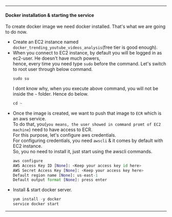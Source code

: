 ----------------------------------------------------------------------------------------------------------
#### Docker installation & starting the service
To create docker image we need docker installed. That's what we are going to do now.</br>
- Create an EC2 instance named `docker_trending_youtube_videos_analysis`(free tier is good enough).
- When you connect to EC2 instance, by default you will be logged in as ec2-user. He doesn't have much powers,</br>
  hence, every time you need type `sudo` before the command. Let's switch to root user through below command.</br>
  ```python
  sudo su
  ```
  I dont know why, when you execute above command, you will not be inside the `~` folder. Hence do below.
  ```python
  cd ~
  ```
- Once the image is created, we want to push that image to `ECR` which is an aws service.</br>
  To do that, you(`you means, the user showed in command promt of EC2 machine`) need to have access to ECR.</br>
  For this purpose, let's configure aws credentials.</br>
  For configuring credentials, you need `awscli` & it comes by default with EC2 instance.</br>
  So, you no need to install it, just start using the awscli commands.
  ```python
  aws configure
  AWS Access Key ID [None]: <Keep your access key id here>
  AWS Secret Access Key [None]: <Keep your access key here>
  Default region name [None]: us-east-1
  Default output format [None]: press enter
  ```
- Install & start docker server.
  ```python
  yum install -y docker
  service docker start
  ```
--------------------------------------------------------------------------------------------------------
